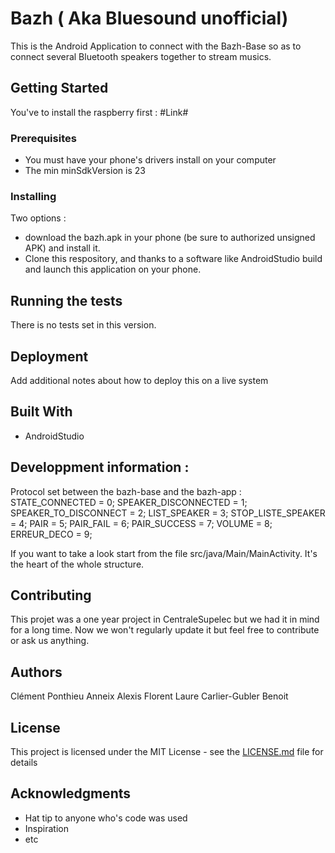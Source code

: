 # Bazh ( Aka Bluesound unofficial)

This is the Android Application to connect with the Bazh-Base so as to connect several Bluetooth speakers together to stream musics.

## Getting Started

You've to install the raspberry first : #Link#

### Prerequisites

- You must have your phone's drivers install on your computer
- The min minSdkVersion is 23

### Installing


Two options :
- download the bazh.apk in your phone (be sure to authorized unsigned APK) and install it.
- Clone this respository, and thanks to a software like AndroidStudio build and launch this application on your phone.

## Running the tests

There is no tests set in this version.


## Deployment

Add additional notes about how to deploy this on a live system

## Built With

* AndroidStudio

## Developpment information :
Protocol set between the bazh-base and the bazh-app :
STATE_CONNECTED = 0;
SPEAKER_DISCONNECTED = 1;
SPEAKER_TO_DISCONNECT = 2;
LIST_SPEAKER = 3;
STOP_LISTE_SPEAKER = 4;
PAIR = 5;
PAIR_FAIL = 6;
PAIR_SUCCESS = 7;
VOLUME = 8;
ERREUR_DECO = 9;

If you want to take a look start from the file src/java/Main/MainActivity. It's the heart of the whole structure.


## Contributing

This projet was a one year project in CentraleSupelec but we had it in mind for a long time.
Now we won't regularly update it but feel free to contribute or ask us anything.


## Authors

Clément Ponthieu
Anneix Alexis
Florent Laure
Carlier-Gubler Benoit

## License

This project is licensed under the MIT License - see the [LICENSE.md](LICENSE.md) file for details

## Acknowledgments

* Hat tip to anyone who's code was used
* Inspiration
* etc

